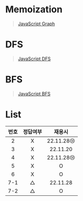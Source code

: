 # Memoization

> [JavaScript Graph](../../../theory/graph.md)

# DFS

> [JavaScript DFS](../../../theory/dfs.md)

# BFS

> [JavaScript BFS](../../../theory/bfs.md)

# List

| 번호 | 정답여부 |   재응시   |
| :--: | :------: | :--------: |
|  2   |    X     | 22.11.28😢 |
|  3   |    X     |  22.11.20  |
|  4   |    X     | 22.11.28😢 |
|  5   |    X     |     O      |
|  6   |    X     |     O      |
| 7-1  |    △     |  22.11.28  |
| 7-2  |    △     |     O      |
